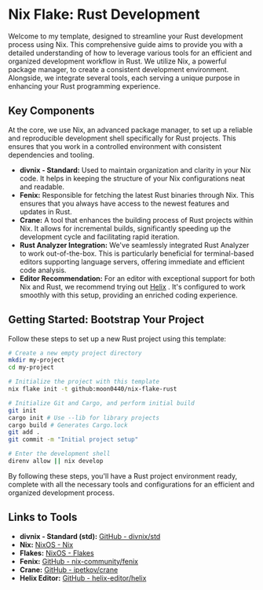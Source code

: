 # Nix Flake: Rust Development

Welcome to my template, designed to streamline your Rust development process using Nix. This comprehensive guide aims to provide you with a detailed understanding of how to leverage various tools for an efficient and organized development workflow in Rust. We utilize Nix, a powerful package manager, to create a consistent development environment. Alongside, we integrate several tools, each serving a unique purpose in enhancing your Rust programming experience.

## Key Components 
At the core, we use Nix, an advanced package manager, to set up a reliable and reproducible development shell specifically for Rust projects. This ensures that you work in a controlled environment with consistent dependencies and tooling. 
- **divnix - Standard:** Used to maintain organization and clarity in your Nix code. It helps in keeping the structure of your Nix configurations neat and readable. 
- **Fenix:** Responsible for fetching the latest Rust binaries through Nix. This ensures that you always have access to the newest features and updates in Rust. 
- **Crane:** A tool that enhances the building process of Rust projects within Nix. It allows for incremental builds, significantly speeding up the development cycle and facilitating rapid iteration. 
- **Rust Analyzer Integration:**  We've seamlessly integrated Rust Analyzer to work out-of-the-box. This is particularly beneficial for terminal-based editors supporting language servers, offering immediate and efficient code analysis. 
- **Editor Recommendation:**  For an editor with exceptional support for both Nix and Rust, we recommend trying out [Helix](https://github.com/helix-editor/helix#readme) . It's configured to work smoothly with this setup, providing an enriched coding experience.

## Getting Started: Bootstrap Your Project

Follow these steps to set up a new Rust project using this template:

```bash
# Create a new empty project directory
mkdir my-project
cd my-project

# Initialize the project with this template
nix flake init -t github:moon0440/nix-flake-rust

# Initialize Git and Cargo, and perform initial build
git init
cargo init # Use --lib for library projects
cargo build # Generates Cargo.lock
git add .
git commit -m "Initial project setup"

# Enter the development shell
direnv allow || nix develop
```



By following these steps, you'll have a Rust project environment ready, complete with all the necessary tools and configurations for an efficient and organized development process.
## Links to Tools 
- **divnix - Standard (std):**  [GitHub - divnix/std](https://github.com/divnix/std#readme) 
- **Nix:**  [NixOS - Nix](https://nixos.org/)
- **Flakes:** [NixOS - Flakes](https://nixos.wiki/wiki/Flakes)
- **Fenix:**  [GitHub - nix-community/fenix](https://github.com/nix-community/fenix#readme) 
- **Crane:**  [GitHub - ipetkov/crane](https://github.com/ipetkov/crane#readme) 
- **Helix Editor:**  [GitHub - helix-editor/helix](https://github.com/helix-editor/helix#readme)


